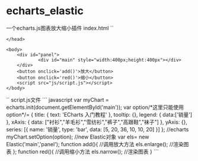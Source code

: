 # echarts_elastic
一个echarts.js图表放大缩小插件
index.html
``
    <!doctype html>
<html>
	<head>
		<title>vue+chart</title>
		<script src="js/echarts.min.js"></script>
		<script src="js/echarts_elastic.js"></script>
		<style>
			.chart{
				margin:0 auto;
			}
			#but{
				width:310px;
				margin:0 auto;
			}
			.block{
				width:400px;
				margin:0 auto;
			}
		</style>

	</head>

	<body>
		<div id="panel">
				<div id="main" style="width:400px;height:400px"></div>
		</div>
		<button onclick='add()'>放大</button>
		<button onclick='red()'>缩小</button>
		<script src="js/script.js"></script>
	</body>
</html>
``
script.js文件
``` javascript
    var myChart = echarts.init(document.getElementById('main'));
        var option/*这里只能使用option*/= {
            title: {
                text: 'ECharts 入门教程'
            },
            tooltip: {},
            legend: {
                data:['销量']
            },
            xAxis: {
                data: ["衬衫","羊毛衫","雪纺衫","裤子","高跟鞋","袜子"]
            },
            yAxis: {},
            series: [{
                name: '销量',
                type: 'bar',
                data: [5, 20, 36, 10, 10, 20]
            }]
        };
		//echarts 
        myChart.setOption(option);
		//new Elastic对象
		var els= new Elastic('main','panel');
		function add(){
			//调用放大方法
		els.enlarge();
		//渲染图表
		};
		function red(){
			//调用缩小方法
		els.narrow();
		//渲染图表
		}
```
